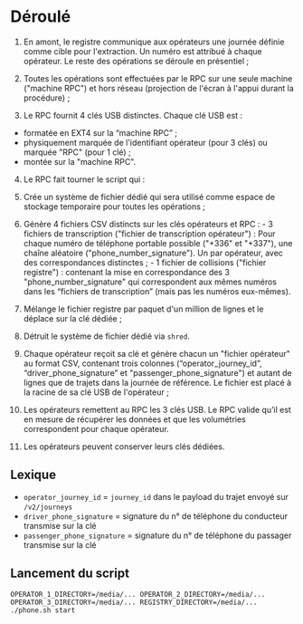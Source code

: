 # Déroulé

1. En amont, le registre communique aux opérateurs une journée définie comme cible pour l'extraction. Un numéro est attribué à chaque opérateur. Le reste des opérations se déroule en présentiel ;

2. Toutes les opérations sont effectuées par le RPC sur une seule machine ("machine RPC") et hors réseau (projection de l'écran à l'appui durant la procédure) ;

3. Le RPC fournit 4 clés USB distinctes. Chaque clé USB est : 
 - formatée en EXT4 sur la “machine RPC” ;
 - physiquement marquée de l'identifiant opérateur (pour 3 clés) ou marquée "RPC" (pour 1 clé) ;
 - montée sur la "machine RPC".

4. Le RPC fait tourner le script qui :
  1. Crée un système de fichier dédié qui sera utilisé comme espace de stockage temporaire pour toutes les opérations ;
  2. Génère 4 fichiers CSV distincts sur les clés opérateurs et RPC :
    - 3 fichiers de transcription ("fichier de transcription opérateur") : Pour chaque numéro de téléphone portable possible ("+336" et "+337"), une chaîne aléatoire ("phone_number_signature"). Un par opérateur, avec des correspondances distinctes ;
    - 1 fichier de collisions ("fichier registre") : contenant la mise en correspondance des 3 "phone_number_signature" qui correspondent aux mêmes numéros dans les “fichiers de transcription” (mais pas les numéros eux-mêmes).
  3. Mélange le fichier registre par paquet d'un million de lignes et le déplace sur la clé dédiée ;
  4. Détruit le système de fichier dédié via `shred`.

5. Chaque opérateur reçoit sa clé et génère chacun un "fichier opérateur" au format CSV, contenant trois colonnes (“operator_journey_id”, “driver_phone_signature” et "passenger_phone_signature") et autant de lignes que de trajets dans la journée de référence. Le fichier est placé à la racine de sa clé USB de l'opérateur ;

6. Les opérateurs remettent au RPC les 3 clés USB. Le RPC valide qu’il est en mesure de récupérer les données et que les volumétries correspondent pour chaque opérateur.
7. Les opérateurs peuvent conserver leurs clés dédiées.

## Lexique

- `operator_journey_id` = `journey_id` dans le payload du trajet envoyé sur `/v2/journeys`
- `driver_phone_signature` = signature du n° de téléphone du conducteur transmise sur la clé
- `passenger_phone_signature` = signature du n° de téléphone du passager transmise sur la clé

## Lancement du script

```
OPERATOR_1_DIRECTORY=/media/... OPERATOR_2_DIRECTORY=/media/... OPERATOR_3_DIRECTORY=/media/... REGISTRY_DIRECTORY=/media/... ./phone.sh start
```
